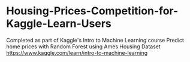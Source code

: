 # Housing-Prices-Competition-for-Kaggle-Learn-Users

Completed as part of Kaggle's Intro to Machine Learning course
Predict home prices with Random Forest using Ames Housing Dataset
https://www.kaggle.com/learn/intro-to-machine-learning
